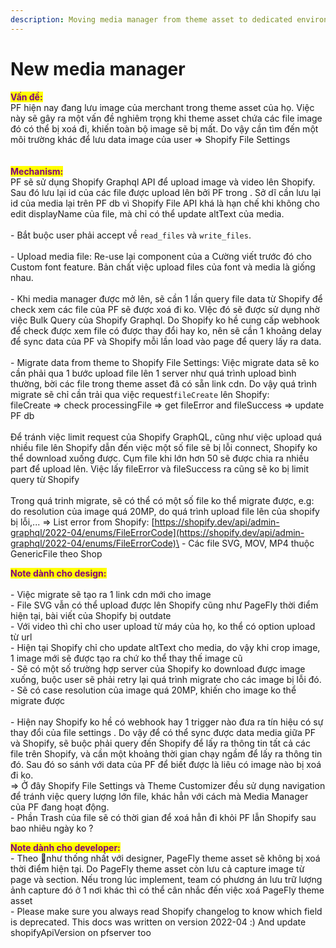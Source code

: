 ```yaml
---
description: Moving media manager from theme asset to dedicated environment(Shopify File)
---
```


# New media manager

<mark style="color:purple;">**Vấn đề:**</mark> \
&#x20;       PF hiện nay đang lưu image của merchant trong theme asset của họ. Việc này sẽ gây ra một vấn đề nghiêm trọng khi theme asset chứa các file image đó có thể bị xoá đi, khiến toàn bộ image sẽ bị mất. Do vậy cần tìm đến một môi trường khác để lưu data image của user => Shopify File Settings\
\
\
<mark style="color:purple;">**Mechanism:**</mark> \
&#x20;    PF sẽ sử dụng Shopify Graphql API để upload image và video lên Shopify. Sau đó lưu lại id của các file được upload lên bởi PF trong . Sở dĩ cần lưu lại id của media lại trên PF db vì Shopify File API khá là hạn chế khi không cho edit displayName của file, mà chỉ có thể update altText của media. \
\
&#x20;  \- Bắt buộc user phải accept  về `read_files` và `write_files`. \
\
&#x20;  \- Upload media file: Re-use lại component của a Cường viết trước đó cho Custom font feature. Bản chất việc upload files của font và media là giống nhau.\
&#x20; \
&#x20; \- Khi media manager được mở lên, sẽ cần 1 lần query file data từ Shopify để check xem các file của PF sẽ được xoá đi ko. VIệc đó sẽ được sử dụng nhờ việc Bulk Query của Shopify Graphql. Do Shopify ko hề cung cấp webhook để check được xem file có được thay đổi hay ko, nên sẽ cần 1 khoảng delay để sync data của PF và Shopify mỗi lần load vào page để query lấy ra data.\
&#x20;\
&#x20; \- Migrate data from theme to Shopify File Settings: Việc migrate data sẽ ko cần phải qua 1 bước upload file lên 1 server như quá trình upload bình thường, bời các file trong theme asset đã có sẵn link cdn. Do vậy quá trình migrate sẽ chỉ cần trải qua việc request`fileCreate` lên Shopify:\
&#x20;              fileCreate => check processingFile => get fileError and fileSuccess => update PF db\
&#x20;   \
&#x20;   Để tránh việc limit request của Shopify GraphQL, cũng như việc upload quá nhiều file lên Shopify dẫn đến việc một số file sẽ bị lỗi connect, Shopify ko thể download xuống được. Cụm file khi lớn hơn 50 sẽ được chia ra nhiều part để upload lên. Việc lấy fileError và fileSuccess ra cũng sẽ ko bị limit query từ Shopify\
&#x20;\
Trong quá trinh migrate, sẽ có thể có một số file ko thể migrate được, e.g: do resolution của image quá 20MP, do quá trình upload file lên của shopify bị lỗi,... => List error from Shopify: [https://shopify.dev/api/admin-graphql/2022-04/enums/FileErrorCode](https://shopify.dev/api/admin-graphql/2022-04/enums/FileErrorCode)\
&#x20;  \- Các file SVG, MOV, MP4 thuộc GenericFile theo Shop\
&#x20;  &#x20;

&#x20;<mark style="color:purple;">**Note dành cho design:**</mark> \
\
\- Việc migrate sẽ tạo ra 1 link cdn mới cho image\
\- File SVG vẫn có thể upload được lên Shopify cũng như PageFly thời điểm hiện tại, bài viết của Shopify bị outdate\
\- Với video thì chỉ cho user upload từ máy của họ, ko thể có option upload từ url\
\- Hiện tại Shopify chỉ cho update altText cho media, do vậy khi crop image, 1 image mới sẽ được tạo ra chứ ko thể thay thế image cũ \
\- Sẽ có một số trường hợp server của Shopify ko download được image xuống, buộc user sẽ phải retry lại quá trình migrate cho các image bị lỗi đó. \
\- Sẽ có case resolution của image quá 20MP, khiến cho image ko thể migrate được\
\
\- Hiện nay Shopify ko hề có webhook hay 1 trigger nào đưa ra tín hiệu có sự thay đổi của file settings . Do vậy để có thể sync được data media giữa PF và Shopify, sẽ buộc phải query đến Shopify để lấy ra thông tin tất cả các file trên Shopify, và cần một khoảng thời gian chạy ngầm để lấy ra thông tin đó. Sau đó so sánh với data của PF để biết được là liêu có image nào bị xoá đi ko.\
&#x20; \=> Ở đây Shopify File Settings và Theme Customizer đều sử dụng navigation để tránh việc query lượng lớn file, khác hẳn với cách mà Media Manager của PF đang hoạt động.\
\- Phần Trash của file sẽ có thời gian để xoá hẳn đi khỏi PF lẫn Shopify sau bao nhiêu ngày ko ?&#x20;

&#x20; <mark style="color:purple;">**Note dành cho developer:**</mark>\
\- Theo như thống nhất với designer, PageFly theme asset sẽ không bị xoá thời điểm hiện tại. Do PageFly theme asset còn lưu cả capture image từ page và section. Nếu trong lúc implement, team có phương án lưu trữ lượng ảnh capture đó ở 1 nơi khác thì có thể cân nhắc đến việc xoá PageFly theme asset   \
\- Please make sure you always read Shopify changelog to know which field is deprecated. This docs was written on version 2022-04 :) And update shopifyApiVersion on pfserver too&#x20;
